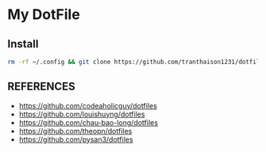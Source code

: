 # My DotFile

## Install

```bash
rm -rf ~/.config && git clone https://github.com/tranthaison1231/dotfiles ~/.config/
```

## REFERENCES

- https://github.com/codeaholicguy/dotfiles
- https://github.com/louishuyng/dotfiles
- https://github.com/chau-bao-long/dotfiles
- https://github.com/theopn/dotfiles
- https://github.com/pysan3/dotfiles
